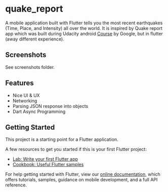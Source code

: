 # quake_report

A mobile application built with Flutter tells you the most recent earthquakes (Time, Place, and Intensity) all over the world.
It is inspired by Quake report app which was built during Udacity android [Course](https://classroom.udacity.com/courses/ud843) by Google, but in flutter (away different experience).

## Screenshots
  See screenshots folder.
    
## Features
- Nice UI & UX
- Networking
- Parsing JSON response into objects
- Dart Async Programming


## Getting Started

This project is a starting point for a Flutter application.

A few resources to get you started if this is your first Flutter project:

- [Lab: Write your first Flutter app](https://flutter.dev/docs/get-started/codelab)
- [Cookbook: Useful Flutter samples](https://flutter.dev/docs/cookbook)

For help getting started with Flutter, view our
[online documentation](https://flutter.dev/docs), which offers tutorials,
samples, guidance on mobile development, and a full API reference.
